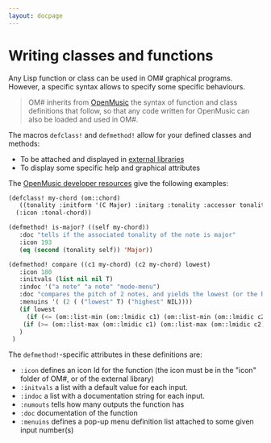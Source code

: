 ```yaml
---
layout: docpage
---
```


# Writing classes and functions

Any Lisp function or class can be used in OM# graphical programs. However, a specific syntax allows to specify some specific behaviours.

> OM# inherits from [OpenMusic](https://openmusic-project.github.io/openmusic/dev/codeforom) the syntax of function and class definitions that follow, so that any code written for OpenMusic can also be loaded and used in OM#.

The macros `defclass!` and `defmethod!` allow for your defined classes and methods:
- To be attached and displayed in [external libraries](write-library)
- To display some specific help and graphical attributes 

The [OpenMusic developer resources](https://openmusic-project.github.io/openmusic/dev/codeforom) give the following examples:

```cl
(defclass! my-chord (om::chord) 
   ((tonality :initform '(C Major) :initarg :tonality :accessor tonality))
  (:icon :tonal-chord))
```

```cl
(defmethod! is-major? ((self my-chord)) 
   :doc "tells if the associated tonality of the note is major" 
   :icon 193 
   (eq (second (tonality self)) 'Major))
```

```cl
(defmethod! compare ((c1 my-chord) (c2 my-chord) lowest) 
   :icon 180 
   :initvals (list nil nil T) 
   :indoc '("a note" "a note" "mode-menu") 
   :doc "compares the pitch of 2 notes, and yields the lowest (or the highest) one" 
   :menuins '( (2 ( ("lowest" T) ("highest" NIL)))) 
   (if lowest 
     (if (<= (om::list-min (om::lmidic c1) (om::list-min (om::lmidic c2))) c1 c2) 
    (if (>= (om::list-max (om::lmidic c1) (om::list-max (om::lmidic c2))) c1 c2)
   )
 )
```


The `defmethod!`-specific attributes in these definitions are:


- `:icon` defines an icon Id for the function (the icon must be in the "icon" folder of OM#, or of the external library)
- `:initvals` a list with a default value for each input.
- `:indoc` a list with a documentation string for each input.
- `:numouts` tells how many outputs the function has
- `:doc` documentation of the function
- `:menuins` defines a pop-up menu definition list attached to some given input number(s)






